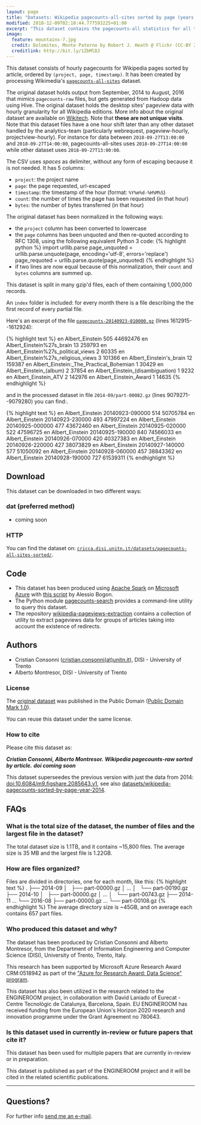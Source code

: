 ```yaml
---
layout: page
title: "Datasets: Wikipedia pagecounts-all-sites sorted by page (years 2014 – 2016)"
modified: 2018-12-09T02:10:44.777593225+01:00
excerpt: "This dataset contains the pagecounts-all statistics for all the Wikimedia projects sorted by page 2014-2016"
image:
  feature: mountains-7.jpg
  credit: Dolomites, Monte Paterno by Robert J. Heath @ Flickr (CC-BY 2.0)
  creditlink: http://bit.ly/1ZbMlDJ
---
```


This dataset consists of hourly pagecounts for Wikipedia pages sorted by article, ordered by `(project, page, timestamp)`. It has been created by processing Wikimedia's [`pagecounts-all-sites`](https://dumps.wikimedia.org/other/pagecounts-all-sites) dataset.

The original dataset holds output from September, 2014 to August, 2016 that mimics `pagecounts-raw` files, but gets generated from Hadoop data using Hive. The original dataset holds the desktop sites' pageview data with hourly granularity for all Wikipedia editions. More info about the original dataset are available on [Wikitech](https://wikitech.wikimedia.org/wiki/Analytics/Archive/Data/Pagecounts-all-sites). Note that **these are not unique visits**. Note that this dataset files have a one hour shift later than any other dataset handled by the analytics-team (particularly webrequest, pageview-hourly, projectview-hourly). For instance for data between `2018-09-27T13:00:00` and `2018-09-27T14:00:00`, pagecounts-all-sites uses `2018-09-27T14:00:00` while other dataset uses `2018-09-27T13:00:00`.

The CSV uses *spaces* as delimiter, without any form of escaping because it is not needed. It has 5 columns:

* `project`: the project name
* `page`: the page requested, url-escaped
* `timestamp`: the timestamp of the hour (format: `%Y%m%d-%H%M%S`)
* `count`: the number of times the page has been requested (in that hour)
* `bytes`: the number of bytes transferred (in that hour)

The original dataset has been normalized in the following ways:

* the `project` column has been converted to lowercase
* the `page` columns has been unquoted and then re-quoted according to RFC 1308,
using the following equivalent Python 3 code:
{% highlight python %}
import urllib.parse
page_unquoted = urllib.parse.unquote(page, encoding='utf-8',
    errors='replace')
page_requoted = urllib.parse.quote(page_unquoted)
{% endhighlight %}
* if two lines are now equal because of this normalization, their `count` and
`bytes` columns are summed up.

This dataset is split in many gzip'd files, each of them containing 1,000,000 records.

An `index` folder is included: for every month there is a file describing the the first record of every partial file.

Here's an excerpt of the file [`pagecounts-20140923-010000.gz`](https://dumps.wikimedia.org/other/pagecounts-all-sites/2014/2014-09/pagecounts-20140923-010000.gz) (lines 1612915--1612924)<a class="collapsible inactive" id='pagecounts-raw_sample' href="#"></a>:
<div class="collapsible" id='pagecounts-raw_sample'>
{% highlight text %}
en Albert_Einstein 505 44692476
en Albert_Einstein%27s_brain 13 259793
en Albert_Einstein%27s_political_views 2 60335
en Albert_Einstein%27s_religious_views 3 101366
en Albert_Einstein's_brain 12 159387
en Albert_Einstein:_The_Practical_Bohemian 1 30429
en Albert_Einstein_(album) 2 37854
en Albert_Einstein_(disambiguation) 1 9232
en Albert_Einstein_ATV 2 142976
en Albert_Einstein_Award 1 14635
{% endhighlight %}
</div>

and in the processed dataset in file `2014-09/part-00082.gz` (lines 9079271--9079280) you can find:<a class="collapsible inactive" id='pagecounts-raw-sorted_sample' href="#"></a>.
<div class="collapsible" id='pagecounts-raw-sorted_sample'>
{% highlight text %}
en Albert_Einstein 20140923-090000 514 50705784
en Albert_Einstein 20140923-230000 493 47997224
en Albert_Einstein 20140925-000000 477 43672460
en Albert_Einstein 20140925-020000 522 47596725
en Albert_Einstein 20140925-190000 840 74566033
en Albert_Einstein 20140926-070000 420 40327383
en Albert_Einstein 20140926-220000 427 38073829
en Albert_Einstein 20140927-140000 577 51050092
en Albert_Einstein 20140928-060000 457 38843362
en Albert_Einstein 20140928-190000 727 61539311
{% endhighlight %}
</div>

## Download

This dataset can be downloaded in two different ways:

### dat (preferred method)

* coming soon

### HTTP

You can find the dataset on: [`cricca.disi.unitn.it/datasets/pagecounts-all-sites-sorted/`](http://cricca.disi.unitn.it/datasets/pagecounts-all-sites-sorted/).

## Code

* This dataset has been produced using [Apache Spark](https://spark.apache.org/)
  on [Microsoft Azure](https://azure.microsoft.com/)
  with [this script](https://gist.github.com/youtux/13353862ac4227c4baf2) by Alessio Bogon.
* The Python module [pagecounts-search](https://github.com/youtux/pagecounts-search)
  provides a command-line utility to query this dataset.
* The repository [wikipedia-pageviews-extraction](https://github.com/NGI4eu/engineroom-wikipedia-pageviews-extraction) contains a collection of utility to extract pageviews
data for groups of articles taking into account the existence of redirects.

## Authors

* Cristian Consonni ([cristian.consonni(at)unitn.it](mailto:cristian.consonni(at)unitn(dot)it)), DISI - University of Trento
* Alberto Montresor, DISI - University of Trento

### License

The [original dataset](https://dumps.wikimedia.org/other/pagecounts-raw/) was
published in the Public Domain ([Public Domain Mark 1.0](http://creativecommons.org/publicdomain/mark/1.0/)).

You can reuse this dataset under the same license.

### How to cite

Please cite this dataset as:

***Cristian Consonni, Alberto Montresor.***
***Wikipedia pagecounts-raw sorted by article.***
***doi coming soon***

This dataset superseedes the previous version with just the data from 2014:
[doi:10.6084/m9.figshare.2085643.v1](https://dx.doi.org/10.6084/m9.figshare.2085643.v1),
see also [datasets/wikipedia-pagecounts-sorted-by-page-year-2014](http://disi.unitn.it/~consonni/datasets/wikipedia-pagecounts-sorted-by-page-year-2014/).

## FAQs

### What is the total size of the dataset, the number of files and the largest file in the dataset?

The total dataset size is 1.1TB, and it contains ~15,800 files. The average size is 35 MB and the largest file is 1.22GB.

### How are files organized?

Files are divided in directories, one for each month, like this:
{% highlight text %}
.
├── 2014-09
│   ├── part-00000.gz
│   ...
│   └── part-00190.gz
├── 2014-10
│   ├── part-00000.gz
│   ...
│   └── part-00743.gz
├── 2014-11
...
└── 2016-08
    ├── part-00000.gz
    ...
    └── part-00108.gz
{% endhighlight %}
The average directory size is ~45GB, and on average each contains 657 part files.

### Who produced this dataset and why?

The dataset has been produced by Cristian Consonni and Alberto Montresor, from the Department of Information Engineering and Computer Science (DISI), University of Trento, Trento, Italy.

This research has been supported by Microsoft Azure Research Award CRM:0518942 as part of the ["Azure for Research Award: Data Science" program](https://www.microsoft.com/en-us/research/academic-program/data-science-award/).

This dataset has also been utilized in the research related to the ENGINEROOM project, in collaboration with David Laniado of Eurecat - Centre Tecnològic de Catalunya, Barcelona, Spain. EU ENGINEROOM has received funding from the European Union's Horizon 2020 research and innovation programme under the Grant Agreement no 780643.

### Is this dataset used in currently in-review or future papers that cite it?

This dataset has been used for multiple papers that are currently in-review or in preparation.

This dataset is published as part of the ENGINEROOM project and it will be cited in the related scientific publications.

---

## Questions?

For further info <a href="mailto:cristian.consonni(at)unitn(dot)it" target="_blank">send me an e-mail</a>.
